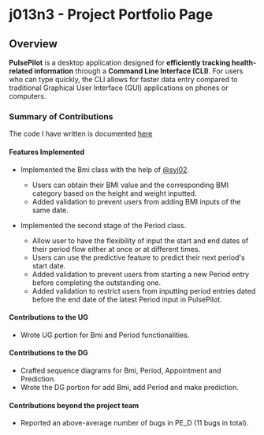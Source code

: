 # j013n3 - Project Portfolio Page

## Overview

**PulsePilot** is a desktop application designed for **efficiently tracking health-related information** through a **Command Line Interface (CLI)**. For users who can type quickly, the CLI allows for faster data entry compared to traditional Graphical User Interface (GUI) applications on phones or computers.

### Summary of Contributions

The code I have written is documented [here](https://nus-cs2113-ay2324s2.github.io/tp-dashboard/?search=j013n3&breakdown=true&sort=groupTitle%20dsc&sortWithin=title&since=2024-02-23&timeframe=commit&mergegroup=&groupSelect=groupByRepos&checkedFileTypes=docs~functional-code~test-code~other)

#### Features Implemented

- Implemented the Bmi class with the help of [@syj02](https://github.com/syj02).
  - Users can obtain their BMI value and the corresponding BMI category based on the height and weight inputted. 
  - Added validation to prevent users from adding BMI inputs of the same date. 

- Implemented the second stage of the Period class.
  - Allow user to have the flexibility of input the start and end dates of their period flow either at once or at different times. 
  - Users can use the predictive feature to predict their next period's start date. 
  - Added validation to prevent users from starting a new Period entry before completing the outstanding one. 
  - Added validation to restrict users from inputting period entries dated before the end date of the latest Period input in PulsePilot. 

#### Contributions to the UG

- Wrote UG portion for Bmi and Period functionalities.  

#### Contributions to the DG

- Crafted sequence diagrams for Bmi, Period, Appointment and Prediction. 
- Wrote the DG portion for add Bmi, add Period and make prediction.

#### Contributions beyond the project team

- Reported an above-average number of bugs in PE_D (11 bugs in total).
